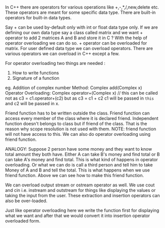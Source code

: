 In C++ there are operators for various operations like +,-,*,/,new,delete etc.
These operators are meant for some specific data type. There are built-in operators for built-in data types.

Say + can be used by-default only with int or float data type only. If we are defining our own data type say a class called matrix and we want + operator to add 2 matrices A and B and store it in C ? 
With the help of operator overloading we can do so. + operator can be overloaded for matrix.
For user defined data type we can overload operators. There are various operators we can overload in C++ except a few.

For operator overloading two things are needed : 
1. How to write functions
2. Signature of a function

eg. Addition of complex number
Method: Complex add(Complex x)
Operator Overloading: Complex operator+(Complex x) // this can be called not as c3 = c1.operator+(c2) but as c3 = c1 + c2
c1 will be passed in `this` and c2 will be passed in x.


Friend function has to be written outside the class. Friend function can access every member of the class where it is declared friend. Independent function doesn't belongs to class but if friend of the class. That is the reason why scope resolution is not used with them.
NOTE: friend function will not have access to this.
We can also do operator overloading using friend function.

ANALOGY: Suppose 2 person have some money and they want to know total amount they both have. Either A can take B's money and find total or B can take A's money and find total. This is what kind of happens in operator overloading. Or what we can do is call a third person and tell him to take Money of A and B and tell the total. This is what happens when we use friend function. Above we can see how to make this friend function.

We can overload output stream or ostream operator as well. We use cout and cin i.e. instream and outstream for things like displaying the values or taking the input from the user. These extraction and insertion operators can also be over-loaded.

Just like operator overloading here we write the function first for displaying what we want and after that we would convert it into insertion operator overloaded form.